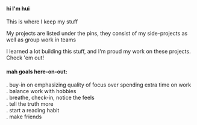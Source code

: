 #### hi I'm hui
This is where I keep my stuff

My projects are listed under the pins, they consist of my side-projects as well as group work in teams

I learned a lot building this stuff, and I'm proud my work on these projects. Check 'em out!

#### mah goals here-on-out: 
. buy-in on emphasizing quality of focus over spending extra time on work
<br>. balance work with hobbies
<br>. breathe, check-in, notice the feels
<br>. tell the truth more
<br>. start a reading habit
<br>. make friends
